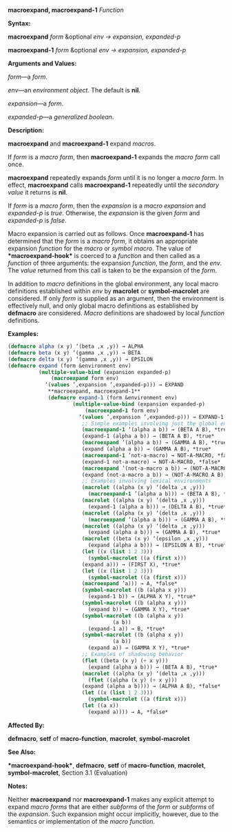 **macroexpand, macroexpand-1** *Function* 



**Syntax:** 



**macroexpand** *form* &amp;optional *env → expansion, expanded-p* 



**macroexpand-1** *form* &amp;optional *env → expansion, expanded-p* 



**Arguments and Values:** 



*form*—a *form*. 



*env*—an *environment object*. The default is **nil**. 



*expansion*—a *form*. 



*expanded-p*—a *generalized boolean*. 



**Description:** 



**macroexpand** and **macroexpand-1** expand *macros*. 



If *form* is a *macro form*, then **macroexpand-1** expands the *macro form* call once. 



**macroexpand** repeatedly expands *form* until it is no longer a *macro form*. In effect, **macroexpand** calls **macroexpand-1** repeatedly until the *secondary value* it returns is **nil**. 



If *form* is a *macro form*, then the *expansion* is a *macro expansion* and *expanded-p* is *true*. Otherwise, the *expansion* is the given *form* and *expanded-p* is *false*. 



Macro expansion is carried out as follows. Once **macroexpand-1** has determined that the *form* is a *macro form*, it obtains an appropriate expansion *function* for the *macro* or *symbol macro*. The value of **\*macroexpand-hook\*** is coerced to a *function* and then called as a *function* of three arguments: the expansion *function*, the *form*, and the *env*. The *value* returned from this call is taken to be the expansion of the *form*. 



In addition to *macro* definitions in the global environment, any local macro definitions established within *env* by **macrolet** or **symbol-macrolet** are considered. If only *form* is supplied as an argument, then the environment is effectively null, and only global macro definitions as established by **defmacro** are considered. *Macro* definitions are shadowed by local *function* definitions. 



**Examples:**
```lisp
(defmacro alpha (x y) ‘(beta ,x ,y)) → ALPHA 
(defmacro beta (x y) ‘(gamma ,x ,y)) → BETA 
(defmacro delta (x y) ‘(gamma ,x ,y)) → EPSILON 
(defmacro expand (form &environment env) 
		  (multiple-value-bind (expansion expanded-p) 
		      (macroexpand form env) 
		    ‘(values ’,expansion ’,expanded-p))) → EXPAND  
		     **macroexpand, macroexpand-1** 
		     (defmacro expand-1 (form &environment env) 
					 (multiple-value-bind (expansion expanded-p) 
					     (macroexpand-1 form env) 
					   ‘(values ’,expansion ’,expanded-p))) → EXPAND-1 
					    ;; Simple examples involving just the global environment 
					    (macroexpand-1 ’(alpha a b)) → (BETA A B), *true* 
					    (expand-1 (alpha a b)) → (BETA A B), *true* 
					    (macroexpand ’(alpha a b)) → (GAMMA A B), *true* 
					    (expand (alpha a b)) → (GAMMA A B), *true* 
					    (macroexpand-1 ’not-a-macro) → NOT-A-MACRO, *false* 
					    (expand-1 not-a-macro) → NOT-A-MACRO, *false* 
					    (macroexpand ’(not-a-macro a b)) → (NOT-A-MACRO A B), *false* 
					    (expand (not-a-macro a b)) → (NOT-A-MACRO A B), *false* 
					    ;; Examples involving lexical environments 
					    (macrolet ((alpha (x y) ‘(delta ,x ,y))) 
					      (macroexpand-1 ’(alpha a b))) → (BETA A B), *true* 
					    (macrolet ((alpha (x y) ‘(delta ,x ,y))) 
					      (expand-1 (alpha a b))) → (DELTA A B), *true* 
					    (macrolet ((alpha (x y) ‘(delta ,x ,y))) 
					      (macroexpand ’(alpha a b))) → (GAMMA A B), *true* 
					    (macrolet ((alpha (x y) ‘(delta ,x ,y))) 
					      (expand (alpha a b))) → (GAMMA A B), *true* 
					    (macrolet ((beta (x y) ‘(epsilon ,x ,y))) 
					      (expand (alpha a b))) → (EPSILON A B), *true* 
					    (let ((x (list 1 2 3))) 
					      (symbol-macrolet ((a (first x))) 
						(expand a))) → (FIRST X), *true* 
					    (let ((x (list 1 2 3))) 
					      (symbol-macrolet ((a (first x))) 
						(macroexpand ’a))) → A, *false* 
					    (symbol-macrolet ((b (alpha x y))) 
					      (expand-1 b)) → (ALPHA X Y), *true* 
					    (symbol-macrolet ((b (alpha x y))) 
					      (expand b)) → (GAMMA X Y), *true* 
					    (symbol-macrolet ((b (alpha x y)) 
							      (a b)) 
					      (expand-1 a)) → B, *true* 
					    (symbol-macrolet ((b (alpha x y)) 
							      (a b)) 
					      (expand a)) → (GAMMA X Y), *true*  
					    ;; Examples of shadowing behavior 
					    (flet ((beta (x y) (+ x y))) 
					      (expand (alpha a b))) → (BETA A B), *true* 
					    (macrolet ((alpha (x y) ‘(delta ,x ,y))) 
					      (flet ((alpha (x y) (+ x y))) 
						(expand (alpha a b)))) → (ALPHA A B), *false* 
					    (let ((x (list 1 2 3))) 
					      (symbol-macrolet ((a (first x))) 
						(let ((a x)) 
						  (expand a)))) → A, *false* 
```
**Affected By:** 



**defmacro**, **setf** of **macro-function**, **macrolet**, **symbol-macrolet** 



**See Also:** 



**\*macroexpand-hook\***, **defmacro**, **setf** of **macro-function**, **macrolet**, **symbol-macrolet**, Section 3.1 (Evaluation) 



**Notes:** 



Neither **macroexpand** nor **macroexpand-1** makes any explicit attempt to expand *macro forms* that are either *subforms* of the *form* or *subforms* of the *expansion*. Such expansion might occur implicitly, however, due to the semantics or implementation of the *macro function*. 



